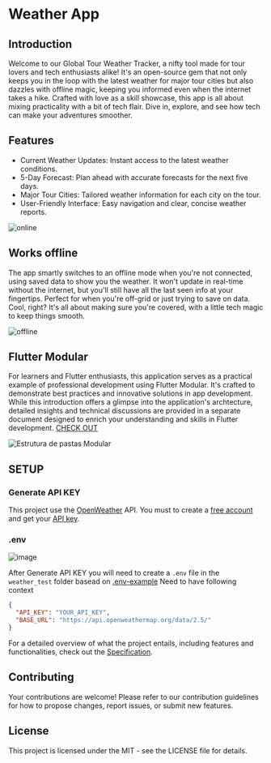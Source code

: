 # Weather App

## Introduction

Welcome to  our Global Tour Weather Tracker, a nifty tool made for tour lovers and tech enthusiasts alike! It's an open-source gem that not only keeps you in the loop with the latest weather for major tour cities but also dazzles with offline magic, keeping you informed even when the internet takes a hike. Crafted with love as a skill showcase, this app is all about mixing practicality with a bit of tech flair. Dive in, explore, and see how tech can make your adventures smoother.

## Features

- Current Weather Updates: Instant access to the latest weather conditions.
- 5-Day Forecast: Plan ahead with accurate forecasts for the next five days.
- Major Tour Cities: Tailored weather information for each city on the tour.
- User-Friendly Interface: Easy navigation and clear, concise weather reports.

![online](https://github.com/toshiossada/weather_test/assets/2637049/227b74c3-3f47-4dba-a44d-a5721e299882)

## Works offline

The app smartly switches to an offline mode when you're not connected, using saved data to show you the weather. It won't update in real-time without the internet, but you'll still have all the last seen info at your fingertips. Perfect for when you're off-grid or just trying to save on data. Cool, right? It's all about making sure you're covered, with a little tech magic to keep things smooth.

![offline](https://github.com/toshiossada/weather_test/assets/2637049/fda2dddc-7d9e-466a-a75c-83dfb5a0e514)

## Flutter Modular

For learners and Flutter enthusiasts, this application serves as a practical example of professional development using Flutter Modular. It's crafted to demonstrate best practices and innovative solutions in app development. While this introduction offers a glimpse into the application's archtecture, detailed insights and technical discussions are provided in a separate document designed to enrich your understanding and skills in Flutter development. [CHECK OUT](weather_test/ARCHTECTURE.md)

![Estrutura de pastas Modular](https://user-images.githubusercontent.com/2637049/116998708-018ce100-acb5-11eb-8e28-26b4b6dcd7fe.png)

## SETUP

### Generate API KEY

This project use the [OpenWeather](https://openweathermap.org) API.
You must to create a [free account](https://home.openweathermap.org/users/sign_up) and get your [API key](https://home.openweathermap.org/api_keys).

### .env

![image](https://github.com/toshiossada/weather_test/assets/2637049/94697fa0-7c42-4df1-9754-05d8c328612d)

After Generate API KEY you will need to create a `.env` file in the `weather_test` folder basead on [.env-example](weather_test/.env-example)
Need to have following context

```json
{
  "API_KEY": "YOUR_API_KEY",
  "BASE_URL": "https://api.openweathermap.org/data/2.5/"
}
```

For a detailed overview of what the project entails, including features and functionalities, check out the [Specification](https://gist.github.com/cloudwalk-tests/4689b2c15fd7d9d8d8fa807772d54516).

## Contributing

Your contributions are welcome! Please refer to our contribution guidelines for how to propose changes, report issues, or submit new features.

## License

This project is licensed under the MIT - see the LICENSE file for details.
